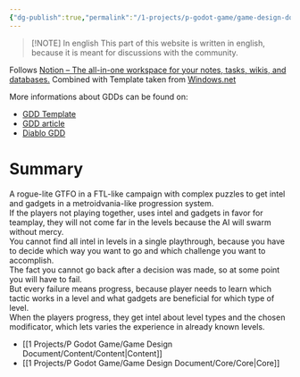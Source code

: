 ```yaml
---
{"dg-publish":true,"permalink":"/1-projects/p-godot-game/game-design-document/game-design-document/","pinned":true,"created":"2024-04-14T17:55:07.485+02:00","updated":"2024-04-14T18:16:06.315+02:00"}
---
```



>[!NOTE] In english
>This part of this website is written in english, because it is meant for discussions with the community.
  
Follows [Notion – The all-in-one workspace for your notes, tasks, wikis, and databases.](https://rosacarbo.notion.site/Game-design-template-0132383574dd4c2dbff5d14e3a90761c)
Combined with Template taken from [Windows.net](https://devlegalsimpli.blob.core.windows.net/pdfseoforms/pdf-20180219t134432z-001/pdf/software-design-document-2.pdf)
  
More informations about GDDs can be found on:  
  
- [GDD Template](https://wwwx.cs.unc.edu/~pozefsky/seriousgames/NewDesignDocTemplate.pdf) 
- [GDD article](https://code.tutsplus.com/effectively-organize-your-games-development-with-a-game-design-document--active-10140a)
- [Diablo GDD](https://www.graybeardgames.com/download/diablo_pitch.pdf)

# Summary

A rogue-lite GTFO in a FTL-like campaign with complex puzzles to get intel and gadgets in a metroidvania-like progression system.  
If the players not playing together, uses intel and gadgets in favor for teamplay, they will not come far in the levels because the AI will swarm without mercy.  
You cannot find all intel in levels in a single playthrough, because you have to decide which way you want to go and which challenge you want to accomplish.  
The fact you cannot go back after a decision was made, so at some point you will have to fail.  
But every failure means progress, because player needs to learn which tactic works in a level and what gadgets are beneficial for which type of level.  
When the players progress, they get intel about level types and the chosen modificator, which lets varies the experience in already known levels.

- [[1 Projects/P Godot Game/Game Design Document/Content/Content\|Content]]
- [[1 Projects/P Godot Game/Game Design Document/Core/Core\|Core]]
